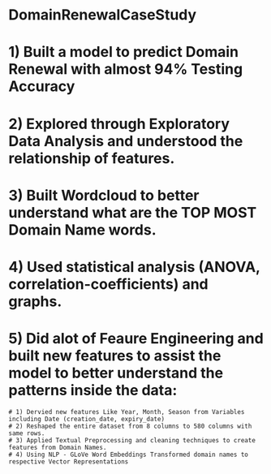 # DomainRenewalCaseStudy

# 1) Built a model to predict Domain Renewal with almost 94% Testing Accuracy
# 2) Explored through Exploratory Data Analysis and understood the relationship of features.
# 3) Built Wordcloud to better understand what are the TOP MOST Domain Name words.
# 4) Used statistical analysis (ANOVA, correlation-coefficients) and graphs.
# 5) Did alot of Feaure Engineering and built new features to assist the model to better understand the patterns inside the data:
    # 1) Dervied new features Like Year, Month, Season from Variables including Date (creation_date, expiry_date)
    # 2) Reshaped the entire dataset from 8 columns to 580 columns with same rows.
    # 3) Applied Textual Preprocessing and cleaning techniques to create features from Domain Names.
    # 4) Using NLP - GLoVe Word Embeddings Transformed domain names to respective Vector Representations
